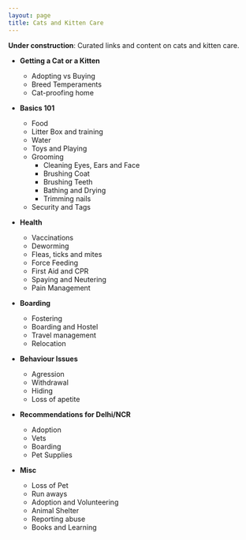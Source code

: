 ```yaml
---
layout: page
title: Cats and Kitten Care
---
```


**Under construction**: Curated links and content on cats and kitten care.

- **Getting a Cat or a Kitten**
  - Adopting vs Buying
  - Breed Temperaments
  - Cat-proofing home

- **Basics 101**
  - Food
  - Litter Box and training
  - Water
  - Toys and Playing
  - Grooming
    - Cleaning Eyes, Ears and Face
    - Brushing Coat
    - Brushing Teeth
    - Bathing and Drying
    - Trimming nails
  - Security and Tags

- **Health**
  - Vaccinations
  - Deworming
  - Fleas, ticks and mites
  - Force Feeding
  - First Aid and CPR
  - Spaying and Neutering
  - Pain Management

- **Boarding**
  - Fostering
  - Boarding and Hostel
  - Travel management
  - Relocation

- **Behaviour Issues**
  - Agression
  - Withdrawal
  - Hiding
  - Loss of apetite

- **Recommendations for Delhi/NCR**
  - Adoption
  - Vets
  - Boarding
  - Pet Supplies

- **Misc**
  - Loss of Pet
  - Run aways
  - Adoption and Volunteering
  - Animal Shelter
  - Reporting abuse
  - Books and Learning

